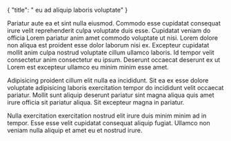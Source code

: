 {
  "title": " eu ad aliquip laboris voluptate"
}

Pariatur aute ea et sint nulla eiusmod. Commodo esse cupidatat consequat irure velit reprehenderit culpa voluptate duis esse. Cupidatat veniam do officia Lorem pariatur anim amet commodo voluptate ut nisi. Lorem dolore non aliqua est proident esse dolor laborum nisi ex. Excepteur cupidatat mollit anim culpa nostrud voluptate cillum ullamco laboris. Id tempor velit consectetur anim consectetur eu ipsum. Deserunt occaecat deserunt ex ut Lorem est excepteur ullamco eu minim minim esse amet.

Adipisicing proident cillum elit nulla ea incididunt. Sit ea ex esse dolore voluptate adipisicing laboris exercitation tempor do incididunt velit occaecat pariatur. Mollit sunt aliquip deserunt pariatur sint magna aliqua quis amet irure officia sit pariatur aliqua. Sit excepteur magna in pariatur.

Nulla exercitation exercitation nostrud elit irure duis minim minim ad in tempor. Esse esse velit cupidatat consequat aliquip fugiat. Ullamco non veniam nulla aliquip et amet eu et nostrud irure.
